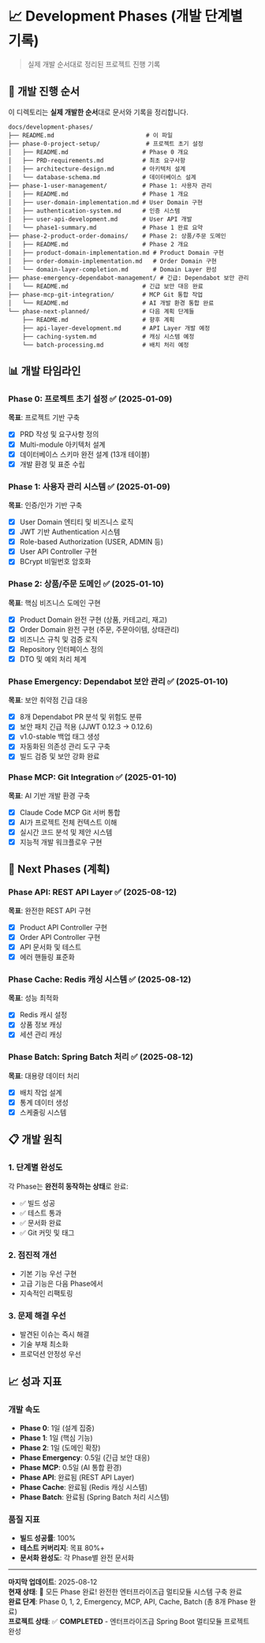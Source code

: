 # 📈 Development Phases (개발 단계별 기록)

> 실제 개발 순서대로 정리된 프로젝트 진행 기록

## 🎯 개발 진행 순서

이 디렉토리는 **실제 개발한 순서**대로 문서와 기록을 정리합니다.

```
docs/development-phases/
├── README.md                          # 이 파일 
├── phase-0-project-setup/             # 프로젝트 초기 설정
│   ├── README.md                     # Phase 0 개요
│   ├── PRD-requirements.md           # 최초 요구사항
│   ├── architecture-design.md        # 아키텍처 설계
│   └── database-schema.md            # 데이터베이스 설계
├── phase-1-user-management/          # Phase 1: 사용자 관리
│   ├── README.md                     # Phase 1 개요  
│   ├── user-domain-implementation.md # User Domain 구현
│   ├── authentication-system.md      # 인증 시스템
│   ├── user-api-development.md       # User API 개발
│   └── phase1-summary.md             # Phase 1 완료 요약
├── phase-2-product-order-domains/    # Phase 2: 상품/주문 도메인
│   ├── README.md                     # Phase 2 개요
│   ├── product-domain-implementation.md # Product Domain 구현  
│   ├── order-domain-implementation.md   # Order Domain 구현
│   └── domain-layer-completion.md       # Domain Layer 완성
├── phase-emergency-dependabot-management/ # 긴급: Dependabot 보안 관리
│   └── README.md                     # 긴급 보안 대응 완료
├── phase-mcp-git-integration/        # MCP Git 통합 작업  
│   └── README.md                     # AI 개발 환경 통합 완료
└── phase-next-planned/               # 다음 계획 단계들
    ├── README.md                     # 향후 계획
    ├── api-layer-development.md      # API Layer 개발 예정
    ├── caching-system.md             # 캐싱 시스템 예정
    └── batch-processing.md           # 배치 처리 예정
```

## 📊 개발 타임라인

### Phase 0: 프로젝트 초기 설정 ✅ (2025-01-09)
**목표**: 프로젝트 기반 구축
- [x] PRD 작성 및 요구사항 정의
- [x] Multi-module 아키텍처 설계  
- [x] 데이터베이스 스키마 완전 설계 (13개 테이블)
- [x] 개발 환경 및 표준 수립

### Phase 1: 사용자 관리 시스템 ✅ (2025-01-09)
**목표**: 인증/인가 기반 구축
- [x] User Domain 엔티티 및 비즈니스 로직
- [x] JWT 기반 Authentication 시스템
- [x] Role-based Authorization (USER, ADMIN 등)
- [x] User API Controller 구현
- [x] BCrypt 비밀번호 암호화

### Phase 2: 상품/주문 도메인 ✅ (2025-01-10)  
**목표**: 핵심 비즈니스 도메인 구현
- [x] Product Domain 완전 구현 (상품, 카테고리, 재고)
- [x] Order Domain 완전 구현 (주문, 주문아이템, 상태관리)
- [x] 비즈니스 규칙 및 검증 로직
- [x] Repository 인터페이스 정의
- [x] DTO 및 예외 처리 체계

### Phase Emergency: Dependabot 보안 관리 ✅ (2025-01-10)
**목표**: 보안 취약점 긴급 대응  
- [x] 8개 Dependabot PR 분석 및 위험도 분류
- [x] 보안 패치 긴급 적용 (JJWT 0.12.3 → 0.12.6)
- [x] v1.0-stable 백업 태그 생성
- [x] 자동화된 의존성 관리 도구 구축
- [x] 빌드 검증 및 보안 강화 완료

### Phase MCP: Git Integration ✅ (2025-01-10)
**목표**: AI 기반 개발 환경 구축
- [x] Claude Code MCP Git 서버 통합
- [x] AI가 프로젝트 전체 컨텍스트 이해
- [x] 실시간 코드 분석 및 제안 시스템
- [x] 지능적 개발 워크플로우 구현

## 🚀 Next Phases (계획)

### Phase API: REST API Layer ✅ (2025-08-12)
**목표**: 완전한 REST API 구현
- [x] Product API Controller 구현
- [x] Order API Controller 구현  
- [x] API 문서화 및 테스트
- [x] 에러 핸들링 표준화

### Phase Cache: Redis 캐싱 시스템 ✅ (2025-08-12)
**목표**: 성능 최적화
- [x] Redis 캐시 설정
- [x] 상품 정보 캐싱
- [x] 세션 관리 캐싱

### Phase Batch: Spring Batch 처리 ✅ (2025-08-12)
**목표**: 대용량 데이터 처리
- [x] 배치 작업 설계
- [x] 통계 데이터 생성
- [x] 스케줄링 시스템

## 📋 개발 원칙

### 1. 단계별 완성도
각 Phase는 **완전히 동작하는 상태**로 완료:
- ✅ 빌드 성공
- ✅ 테스트 통과  
- ✅ 문서화 완료
- ✅ Git 커밋 및 태그

### 2. 점진적 개선
- 기본 기능 우선 구현
- 고급 기능은 다음 Phase에서
- 지속적인 리팩토링

### 3. 문제 해결 우선
- 발견된 이슈는 즉시 해결
- 기술 부채 최소화
- 프로덕션 안정성 우선

## 📈 성과 지표

### 개발 속도
- **Phase 0**: 1일 (설계 집중)
- **Phase 1**: 1일 (핵심 기능)
- **Phase 2**: 1일 (도메인 확장)  
- **Phase Emergency**: 0.5일 (긴급 보안 대응)
- **Phase MCP**: 0.5일 (AI 통합 환경)
- **Phase API**: 완료됨 (REST API Layer)
- **Phase Cache**: 완료됨 (Redis 캐싱 시스템)
- **Phase Batch**: 완료됨 (Spring Batch 처리 시스템)

### 품질 지표
- **빌드 성공률**: 100%
- **테스트 커버리지**: 목표 80%+
- **문서화 완성도**: 각 Phase별 완전 문서화

---

**마지막 업데이트**: 2025-08-12  
**현재 상태**: 🎉 모든 Phase 완료! 완전한 엔터프라이즈급 멀티모듈 시스템 구축 완료  
**완료 단계**: Phase 0, 1, 2, Emergency, MCP, API, Cache, Batch (총 8개 Phase 완료)  
**프로젝트 상태**: ✅ **COMPLETED** - 엔터프라이즈급 Spring Boot 멀티모듈 프로젝트 완성